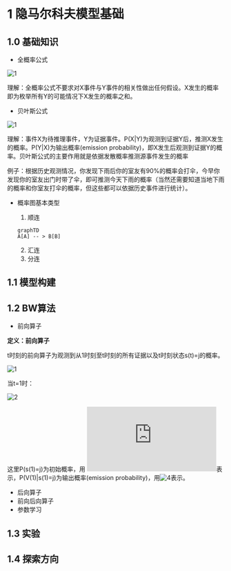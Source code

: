 # 1 隐马尔科夫模型基础
## 1.0 基础知识
* 全概率公式

![1](http://latex.codecogs.com/svg.latex?P(X)=\sum_{y}P(X,Y=y))

理解：全概率公式不要求对X事件与Y事件的相关性做出任何假设。X发生的概率即为枚举所有Y的可能情况下X发生的概率之和。
* 贝叶斯公式

![1](http://latex.codecogs.com/svg.latex?P(X|Y)=\frac{P(X,Y)}{P(Y)}=\frac{P(Y|X)P(X)}{P(Y)})

理解：事件X为待推理事件，Y为证据事件。P(X|Y)为观测到证据Y后，推测X发生的概率。P(Y|X)为输出概率(emission probability)，即X发生后观测到证据Y的概率。贝叶斯公式的主要作用就是依据发散概率推测源事件发生的概率

例子：根据历史观测情况，你发现下雨后你的室友有90%的概率会打伞，今早你发现你的室友出门时带了伞，即可推测今天下雨的概率（当然还需要知道当地下雨的概率和你室友打伞的概率，但这些都可以依据历史事件进行统计）。

* 概率图基本类型
  1. 顺连 
  ```
  graphTD
  A[A] -- > B[B]
  ```
  
  2. 汇连
  3. 分连
## 1.1 模型构建
## 1.2 BW算法
* 前向算子

**定义：前向算子**

t时刻的前向算子为观测到从1时刻至t时刻的所有证据以及t时刻状态s(t)=j的概率。


![1](https://latex.codecogs.com/svg.latex?\begin{equation}\alpha_j(t)=P(V(1),V(2),...,V(t),s(t)=j)\end{equation})

当t=1时：

![2](https://latex.codecogs.com/svg.latex?\begin{equation}\alpha_j(t)&=&P(V(1),s(1)=j)\\\\&=&P(V(1)=k_1|s(1)=j)P(s(1)=j)\end{equation})






这里P(s(1)=j)为初始概率，用
![2](https://latex.codecogs.com/svg.latex?P(V(1),s(1)=j))表示，P(V(1)|s(1)=j)为输出概率(emission probability)，用![4](https://latex.codecogs.com/svg.latex?b_{jk_1})表示。


* 后向算子
* 前向后向算子
* 参数学习
## 1.3 实验
## 1.4 探索方向
